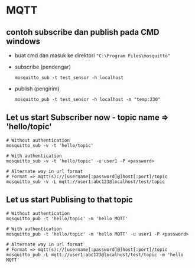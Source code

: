 # MQTT

## contoh subscribe dan publish pada CMD windows
- buat cmd dan masuk ke direktori `"C:\Program Files\mosquitto"`

- subscribe (pendengar)
    ```
    mosquitto_sub -t test_sensor -h localhost
    ```
- publish (pengirim)
    ```
    mosquitto_pub -t test_sensor -h localhost -m "temp:230"
    ```    


## Let us start Subscriber now - topic name => 'hello/topic'
```
# Without authentication
mosquitto_sub -v -t 'hello/topic'

# With authentication
mosquitto_sub -v -t 'hello/topic' -u user1 -P <password>

# Alternate way in url format
# Format => mqtt(s)://[username[:password]@]host[:port]/topic
mosquitto_sub -v -L mqtt://user1:abc123@localhost/test/topic

```

## Let us start Publising to that topic
```
# Without authentication
mosquitto_pub -t 'hello/topic' -m 'hello MQTT'

# With authentication
mosquitto_pub -t 'hello/topic' -m 'hello MQTT' -u user1 -P <password>

# Alternate way in url format 
# Format => mqtt(s)://[username[:password]@]host[:port]/topic
mosquitto_pub -L mqtt://user1:abc123@localhost/test/topic -m 'hello MQTT'

```
